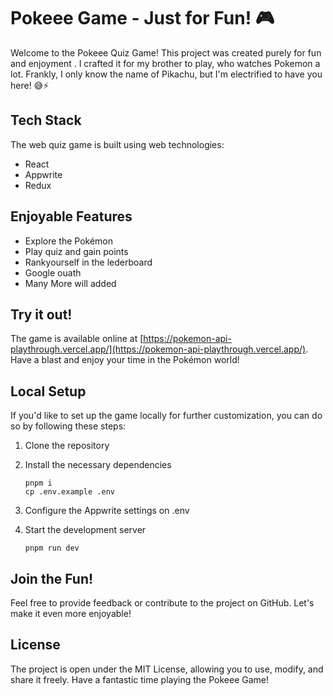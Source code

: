 # Pokeee Game - Just for Fun! 🎮

Welcome to the Pokeee Quiz Game! This project was created purely for fun and enjoyment . I crafted it for my brother to play, who watches Pokemon a lot. Frankly, I only know the name of Pikachu, but I'm electrified to have you here! 😅⚡

## Tech Stack

The web quiz game is built using web technologies:

- React
- Appwrite
- Redux

## Enjoyable Features

- Explore the Pokémon 
- Play quiz and gain points
- Rankyourself in the lederboard
- Google ouath 
- Many More will added 

## Try it out!

The game is available online at [https://pokemon-api-playthrough.vercel.app/](https://pokemon-api-playthrough.vercel.app/). Have a blast and enjoy your time in the Pokémon world!

## Local Setup

If you'd like to set up the game locally for further customization, you can do so by following these steps:

1. Clone the repository
2. Install the necessary dependencies

   ```
   pnpm i
   cp .env.example .env
   ```
4. Configure the Appwrite settings on .env 
5. Start the development server

   ```
   pnpm run dev
   ```
   
## Join the Fun!

Feel free to provide feedback or contribute to the project on GitHub. Let's make it even more enjoyable!

## License

The project is open under the MIT License, allowing you to use, modify, and share it freely. Have a fantastic time playing the Pokeee Game!
